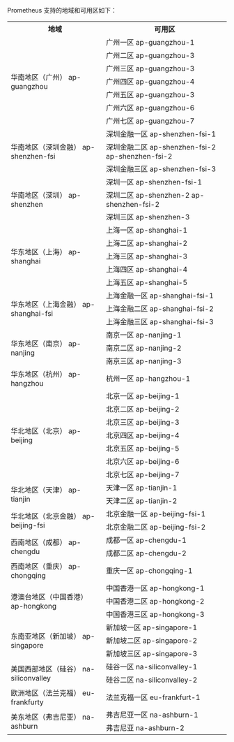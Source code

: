  Prometheus 支持的地域和可用区如下：

 <table>
    <tr>
     <th ><span>地域</span></th>
     <th ><span>可用区</span></th>
    </tr>
    <tr>
     <td rowspan="7"><span>华南地区（广州） ap-guangzhou</span></td>
     <td ><span>广州一区 ap-guangzhou-1</span></td>
    </tr>
		   <tr>
     <td ><span>广州二区 ap-guangzhou-3</span></td>
    </tr>
    <tr>
     <td ><span>广州三区 ap-guangzhou-3</span></td>
    </tr>
    <tr>
     <td ><span>广州四区 ap-guangzhou-4</span></td>
    </tr>
		   <tr>
     <td ><span>广州五区 ap-guangzhou-3</span></td>
    </tr>
     <td ><span>广州六区 ap-guangzhou-6</span></td>
    </tr>
    <tr>
     <td ><span>广州七区 ap-guangzhou-7</span></td>
    </tr>
    <tr>
     <td rowspan="3"><span>华南地区（深圳金融） ap-shenzhen-fsi</span></td>
     <td ><span>深圳金融一区 ap-shenzhen-fsi-1</span></td>
    </tr>
    <tr>
     <td ><span>深圳金融二区 ap-shenzhen-fsi-2 ap-shenzhen-fsi-2</span></td>
    </tr>
    <tr>
     <td ><span>深圳金融三区 ap-shenzhen-fsi-3</span></td>
    </tr>
    <tr>
     <td rowspan="3" ><span>华南地区（深圳） ap-shenzhen</span></td>
     <td ><span>深圳一区 ap-shenzhen-fsi-1</span></td>
    </tr>
    <tr>
     <td ><span>深圳二区 ap-shenzhen-2 ap-shenzhen-fsi-2</span></td>
    </tr>
    <tr>
     <td ><span>深圳三区 ap-shenzhen-3</span></td>
    </tr>
    <tr>
     <td rowspan="5"><span>华东地区（上海） ap-shanghai</span></td>
     <td ><span>上海一区 ap-shanghai-1</span></td>
    </tr>
    <tr>
     <td ><span>上海二区 ap-shanghai-2</span></td>
    </tr>
    <tr>
     <td ><span>上海三区 ap-shanghai-3</span></td>
    </tr>
    <tr>
     <td ><span>上海四区 ap-shanghai-4</span></td>
    </tr>
    <tr>
     <td ><span>上海五区 ap-shanghai-5</span></td>
    </tr>
    <tr>
     <td rowspan="3"><span>华东地区（上海金融） ap-shanghai-fsi</span></td>
     <td ><span>上海金融一区 ap-shanghai-fsi-1</span></td>
    </tr>
    <tr>
     <td ><span>上海金融二区 ap-shanghai-fsi-2</span></td>
    </tr>
    <tr>
     <td ><span>上海金融三区 ap-shanghai-fsi-3</span></td>
    </tr>
    <tr>
     <td rowspan="3"><span>华东地区（南京） ap-nanjing</span></td>
     <td ><span>南京一区 ap-nanjing-1</span></td>
    </tr>
    <tr>
     <td ><span>南京二区 ap-nanjing-2</span></td>
    </tr>
    <tr>
     <td ><span>南京三区 ap-nanjing-3</span></td>
    </tr>
     <tr>
     <td ><span>华东地区（杭州） ap-hangzhou</span></td>
     <td ><span>杭州一区 ap-hangzhou-1</span></td>
    </tr>
    <tr>
     <td rowspan="7"><span>华北地区（北京） ap-beijing</span></td>
     <td ><span>北京一区 ap-beijing-1</span></td>
    </tr>
    <tr>
     <td ><span>北京二区 ap-beijing-2</span></td>
    </tr>
    <tr>
     <td ><span>北京三区 ap-beijing-3</span></td>
    </tr>
    <tr>
     <td ><span>北京四区 ap-beijing-4</span></td>
    </tr>
    <tr>
     <td ><span>北京五区 ap-beijing-5</span></td>
    </tr>
    <tr>
     <td ><span>北京六区 ap-beijing-6</span></td> 
    </tr>
    <tr>
     <td ><span>北京七区 ap-beijing-7</span></td>
    </tr>
    <tr>
     <td rowspan="2"><span>华北地区（天津） ap-tianjin</span></td>
     <td ><span>天津一区 ap-tianjin-1</span></td>
    </tr>
    <tr>
     <td ><span>天津二区 ap-tianjin-2</span></td>
    </tr>
        <tr>
     <td rowspan="2"><span>华北地区（北京金融） ap-beijing-fsi</span></td>
     <td ><span>北京金融一区 ap-beijing-fsi-1</span></td>
    </tr>
    <tr>
     <td ><span>北京金融二区 ap-beijing-fsi-2</span></td>
    </tr>
    <tr>
     <td rowspan="2"><span>西南地区（成都） ap-chengdu</span></td>
     <td ><span>成都一区 ap-chengdu-1</span></td>
    </tr>
    <tr>
     <td ><span>成都二区 ap-chengdu-2</span></td>
    </tr>
    <tr>
     <td ><span>西南地区（重庆） ap-chongqing</span></td>
     <td ><span>重庆一区 ap-chongqing-1</span></td>
    </tr>
    <tr>
     <td rowspan="3"><span>港澳台地区（中国香港） ap-hongkong</span></td>
     <td ><span>中国香港一区 ap-hongkong-1</span></td>
    </tr>
    <tr>
     <td ><span>中国香港二区 ap-hongkong-2</span></td>
    </tr>
    <tr>
     <td ><span>中国香港三区 ap-hongkong-3</span></td>
    </tr>
     <tr>
     <td rowspan="3"><span>东南亚地区（新加坡） ap-singapore</span></td>
     <td ><span>新加坡一区 ap-singapore-1</span></td>
     </tr>
     <tr>
      <td ><span>新加坡二区 ap-singapore-2</span></td>
      </tr>
       <tr>
      <td ><span>新加坡三区 ap-singapore-3</span></td>
      </tr>
       <tr>
     <td rowspan="2"><span>美国西部地区（硅谷） na-siliconvalley</span></td>
     <td ><span>硅谷一区 na-siliconvalley-1</span></td>
     </tr>
      <tr>
      <td ><span>硅谷二区 na-siliconvalley-2</span></td>
      </tr>
       <tr>
     <td ><span>欧洲地区（法兰克福） eu-frankfurty</span></td>
     <td ><span>法兰克福一区 eu-frankfurt-1</span></td>
     </tr>
      <tr>
     <td rowspan="2"><span>美东地区（弗吉尼亚） na-ashburn</span></td>
     <td ><span>弗吉尼亚一区 na-ashburn-1</span></td>
     </tr>
      <tr>
      <td ><span>弗吉尼亚 na-ashburn-2</span></td>
      </tr>
    </tr>
  </table>

